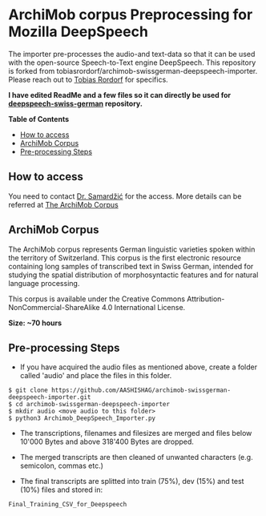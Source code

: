 # ArchiMob corpus Preprocessing for Mozilla DeepSpeech

 <p> The importer pre-processes the audio-and text-data so that it can be used with the open-source Speech-to-Text engine DeepSpeech. This repository is forked from tobiasrordorf/archimob-swissgerman-deepspeech-importer. Please reach out to <a href='https://www.linkedin.com/in/tobiasrordorf'>Tobias Rordorf</a> for specifics.

**I have edited ReadMe and a few files so it can directly be used for <a href='https://github.com/AASHISHAG/deepspeech-swiss-german'>deepspeech-swiss-german</a> repository.**  </p>

**Table of Contents**

- [How to access](#How_to_access)
- [ArchiMob Corpus](#ArchiMob_Corpus)
- [Pre-processing Steps](#Pre-processing_Steps)

## How to access
<p> You need to contact <a href='https://github.com/AASHISHAG/deepspeech-swiss-german'>Dr. Samardžić</a> for the access. More details can be referred at <a href='https://www.spur.uzh.ch/en/departments/research/textgroup/ArchiMob.html'>The ArchiMob Corpus</a>
  
## ArchiMob Corpus
<p> The ArchiMob corpus represents German linguistic varieties spoken within the territory of Switzerland. This corpus is the first electronic resource containing long samples of transcribed text in Swiss German, intended for studying the spatial distribution of morphosyntactic features and for natural language processing. </p>

This corpus is available under the Creative Commons Attribution-NonCommercial-ShareAlike 4.0 International License.

**Size: ~70 hours**

## Pre-processing Steps

- If you have acquired the audio files as mentioned above, create a folder called 'audio' and place the files in this folder. 
```
$ git clone https://github.com/AASHISHAG/archimob-swissgerman-deepspeech-importer.git
$ cd archimob-swissgerman-deepspeech-importer
$ mkdir audio <move audio to this folder>
$ python3 Archimob_DeepSpeech_Importer.py
```

- The transcriptions, filenames and filesizes are merged and files below 10'000 Bytes and above 318'400 Bytes are dropped.
- The merged transcripts are then cleaned of unwanted characters (e.g. semicolon, commas etc.)

- The final transcripts are splitted into train (75%), dev (15%) and test (10%) files and stored in:
```
Final_Training_CSV_for_Deepspeech
```



